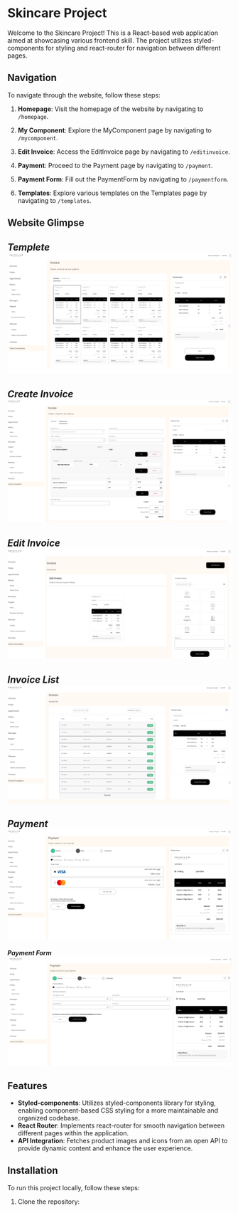 # Skincare Project

Welcome to the Skincare Project! This is a React-based web application aimed at showcasing various frontend skill. The project utilizes styled-components for styling and react-router for navigation between different pages.

## Navigation

To navigate through the website, follow these steps:

1. **Homepage**: Visit the homepage of the website by navigating to `/homepage`.

2. **My Component**: Explore the MyComponent page by navigating to `/mycomponent`.

3. **Edit Invoice**: Access the EditInvoice page by navigating to `/editinvoice`.

4. **Payment**: Proceed to the Payment page by navigating to `/payment`.

5. **Payment Form**: Fill out the PaymentForm by navigating to `/paymentform`.

6. **Templates**: Explore various templates on the Templates page by navigating to `/templates`.


## Website Glimpse
***Templete***
![Description](screenshot/Template.png)
---
***Create Invoice***
![Description](screenshot/createInvoice.png)
---
***Edit Invoice***
![Description](screenshot/editInvoice.png)
---
***Invoice List***
![Description](screenshot/InvoiceList.png)
---
***Payment***
![Description](screenshot/Payment.png)
---
***Payment Form***
![Description](screenshot/PaymentForm.png)


## Features

- **Styled-components**: Utilizes styled-components library for styling, enabling component-based CSS styling for a more maintainable and organized codebase.
- **React Router**: Implements react-router for smooth navigation between different pages within the application.
- **API Integration**: Fetches product images and icons from an open API to provide dynamic content and enhance the user experience.

## Installation

To run this project locally, follow these steps:

1. Clone the repository:
